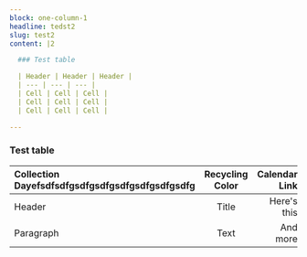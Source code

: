 ```yaml
---
block: one-column-1
headline: tedst2
slug: test2
content: |2

  ### Test table

  | Header | Header | Header |
  | --- | --- | --- |
  | Cell | Cell | Cell |
  | Cell | Cell | Cell |
  | Cell | Cell | Cell |

---
```

### Test table

| Collection Dayefsdfsdfgsdfgsdfgsdfgsdfgsdfgsdfg| Recycling Color | Calendar Link    |
| :---        |    :----:   |          ---: |
| Header      | Title       | Here's this   |
| Paragraph   | Text        | And more      |
